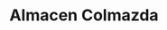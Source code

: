 ---
title: "Almacen Colmazda"
url: /barrios-unidos/almacen-colmazda/
shop: piezas de automóviles
---